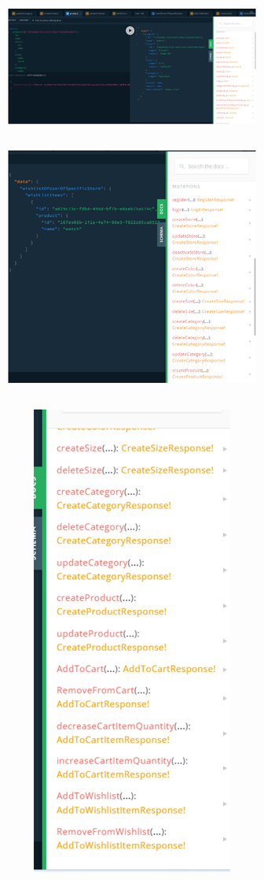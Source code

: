 <p align="center">
  <img src="./Screenshot 2024-01-26 224844.png" width="1000" title="hover text"><br/>  <br/> <br/> <br/>
  <img src="./Screenshot 2024-01-26 224921.png" width="1000" alt="accessibility text"> <br/> <br/> <br/> <br/>
  <img src="./Screenshot 2024-01-26 224931.png" width="400" alt="accessibility text">
</p>
